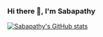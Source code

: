 ### Hi there 👋, I'm Sabapathy

<!--
**sabapathygithub/sabapathygithub** is a ✨ _special_ ✨ repository because its `README.md` (this file) appears on your GitHub profile.

Here are some ideas to get you started:

- 🔭 I’m currently working on ...
- 🌱 I’m currently learning ...
- 👯 I’m looking to collaborate on ...
- 🤔 I’m looking for help with ...
- 💬 Ask me about ...
- 📫 How to reach me: ...
- 😄 Pronouns: ...
- ⚡ Fun fact: ...
-->

[![Sabapathy's GitHub stats](https://github-readme-stats.vercel.app/api?username=sabapathygithub)](https://github.com/sabapathygithub/github-readme-stats)

